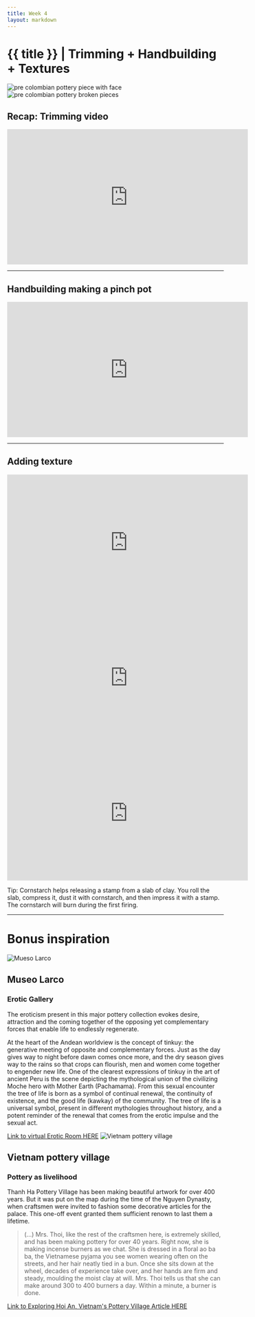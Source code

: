 ```yaml
---
title: Week 4
layout: markdown
---
```


<h1 class = "mt-20 font-light">{{ title }} | Trimming + Handbuilding + Textures </h1>



<!-- This page is authored in markdown at `src/{{ title|lower|replace(" ", "-") }}.md` -->
<!-- <iframe width="560" height="315" src="https://www.youtube.com/embed/pQ5BR3ckCMY" title="YouTube video player" frameborder="0" allow="accelerometer; autoplay; clipboard-write; encrypted-media; gyroscope; picture-in-picture" allowfullscreen></iframe> -->

<div class="grid md:grid-cols-2 gap-4">
  <div><img src="https://external-content.duckduckgo.com/iu/?u=https%3A%2F%2Fp1.liveauctioneers.com%2F361%2F116811%2F60068664_1_x.jpg%3Fversion%3D1518888528%26format%3Dpjpg%26auto%3Dwebp%26quality%3D50&f=1&nofb=1"  class="w-screen"  alt="pre colombian pottery piece with face"></div>
  <!-- ... -->
  <div class="md:m-10">


  <div><img src="https://external-content.duckduckgo.com/iu/?u=http%3A%2F%2Fmedia.liveauctiongroup.net%2Fi%2F32466%2F27954705_9.jpg%3Fv%3D8D4F5418A72A0D0&f=1&nofb=1  class="w-screen"  alt="pre colombian pottery broken pieces "></div>
  
  </div>
</div>


  ## Recap: Trimming video

  <div class="aspect-w-16 aspect-h-9 ">
    <iframe width="560" height="315" src="https://www.youtube.com/embed/7TJSr2w8Ubs?start=183" title="YouTube video player" frameborder="0" allow="accelerometer; autoplay; clipboard-write; encrypted-media; gyroscope; picture-in-picture" allowfullscreen></iframe>
  </div> 

---


## Handbuilding making a pinch pot


<div class="aspect-w-16 aspect-h-9 ">

  <iframe width="560" height="315" src="https://www.youtube.com/embed/yJTNmOYfVoI" title="YouTube video player" frameborder="0" allow="accelerometer; autoplay; clipboard-write; encrypted-media; gyroscope; picture-in-picture" allowfullscreen></iframe>
  </div>

---
  ## Adding texture  

  
 
  <div class="grid md:grid-cols-2 gap-4">
  <div class="aspect-w-16 aspect-h-9 ">
     <iframe width="560" height="315" src="https://www.youtube.com/embed/Jk_q9xxPVts" title="YouTube video player" frameborder="0" allow="accelerometer; autoplay; clipboard-write; encrypted-media; gyroscope; picture-in-picture" allowfullscreen></iframe>

  </div>
   <div class="aspect-w-16 aspect-h-9 ">
     <iframe width="560" height="315" src="https://www.youtube.com/embed/bXxhRyOv7Kk?start=62" title="YouTube video player" frameborder="0" allow="accelerometer; autoplay; clipboard-write; encrypted-media; gyroscope; picture-in-picture" allowfullscreen></iframe></iframe>
  </div>
     <div class="aspect-w-16 aspect-h-9 ">
    <iframe width="560" height="315" src="https://www.youtube.com/embed/tdJQU-vWOpQ?start=62" title="YouTube video player" frameborder="0" allow="accelerometer; autoplay; clipboard-write; encrypted-media; gyroscope; picture-in-picture" allowfullscreen></iframe>
    </div>

  Tip: Cornstarch helps releasing a stamp from a slab of clay. You roll the slab, compress it, dust it with cornstarch, and then impress it with a stamp. The cornstarch will burn during the first firing. 

  </div>
  
  ---
  # Bonus inspiration

   <img src="https://www.museolarco.org/wp-content/uploads/2017/05/UnionSexualBIG.jpg"  class="w-screen"  alt="Mueso Larco">

  ## Museo Larco
  ### Erotic Gallery
The eroticism present in this major pottery collection evokes desire, attraction and the coming together of the opposing yet complementary forces that enable life to endlessly regenerate.

At the heart of the Andean worldview is the concept of tinkuy: the generative meeting of opposite and complementary forces. Just as the day gives way to night before dawn comes once more, and the dry season gives way to the rains so that crops can flourish, men and women come together to engender new life.
One of the clearest expressions of tinkuy in the art of ancient Peru is the scene depicting the mythological union of the civilizing Moche hero with Mother Earth (Pachamama). From this sexual encounter the tree of life is born as a symbol of continual renewal, the continuity of existence, and the good life (kawkay) of the community. The tree of life is a universal symbol, present in different mythologies throughout history, and a potent reminder of the renewal that comes from the erotic impulse and the sexual act.


<a href="https://www.museolarco.org/en/exhibition/erotic-room/" class="hover:bg-orange-300 hover:underline cursor-pointer" target="_blank">
Link to virtual Erotic Room HERE</a>


<img src="https://img.theculturetrip.com/1440x/smart/wp-content/uploads/2017/10/sctp0050-pham-vietnam-hoian-potteryvillage-4170.jpg"  class="w-screen"  alt="Vietnam pottery village">

## Vietnam pottery village

###  Pottery as livelihood

Thanh Ha Pottery Village has been making beautiful artwork for over 400 years. But it was put on the map during the time of the Nguyen Dynasty, when craftsmen were invited to fashion some decorative articles for the palace. This one-off event granted them sufficient renown to last them a lifetime.

> (...) Mrs. Thoi, like the rest of the craftsmen here, is extremely skilled, and has been making pottery for over 40 years. Right now, she is making incense burners as we chat. She is dressed in a floral ao ba ba, the Vietnamese pyjama you see women wearing often on the streets, and her hair neatly tied in a bun. Once she sits down at the wheel, decades of experience take over, and her hands are firm and steady, moulding the moist clay at will. Mrs. Thoi tells us that she can make around 300 to 400 burners a day. Within a minute, a burner is done.


<a href="https://theculturetrip.com/asia/vietnam/articles/exploring-hoi-an-vietnams-pottery-village/" class="hover:bg-orange-300 hover:underline cursor-pointer" target="_blank">
Link to Exploring Hoi An, Vietnam's Pottery Village Article HERE</a>


